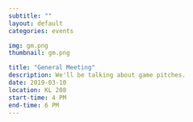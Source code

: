 ```yaml
---
subtitle: ""
layout: default
categories: events

img: gm.png
thumbnail: gm.png

title: "General Meeting"
description: We'll be talking about game pitches.
date: 2019-03-10
location: KL 208
start-time: 4 PM
end-time: 6 PM  
---
```

